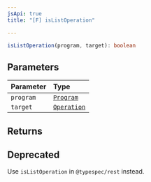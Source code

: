 ```yaml
---
jsApi: true
title: "[F] isListOperation"

---
```

```ts
isListOperation(program, target): boolean
```

## Parameters

| Parameter | Type |
| :------ | :------ |
| `program` | [`Program`](../interfaces/Program.md) |
| `target` | [`Operation`](../interfaces/Operation.md) |

## Returns

## Deprecated

Use `isListOperation` in `@typespec/rest` instead.
